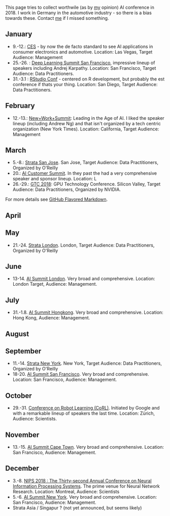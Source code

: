 This page tries to collect worthwile (as by [my](http://vzach.de/) opinion) AI conference in 2018. I work in Germany in the automotive industry - so there is a bias towards these. Contact [me](http://vzach.de/) if I missed something. 

## January

* 9.-12.: [CES](https://www.ces.tech/) - by now the de facto standard to see AI applications in consumer electronics and automotive. Location: Las Vegas, Target Audience: Management 
* 25.-26. : [Deep Learning Summit San Francisco](https://www.re-work.co/events/deep-learning-summit-san-francisco-2018), impressive lineup of speakers including Andrej Karpathy. Location: San Francisco, Target Audience: Data Practitioners.
* 31.-3.1 : [RStudio Conf](https://www.rstudio.com/conference/) - centered on R development, but probably the  est conference if thats your thing. Location: San Diego, Target Audience: Data Practitioners. 

## February

* 12.-13.: [New+Work+Summit](https://www.newworksummit.com/nws2018/70769): Leading in the Age of AI. I liked the speaker lineup (including Andrew Ng) and that isn't organized by a tech centric organization (New York Times). Location: California, Target Audience: Management

## March

* 5.-8.: [Strata San Jose](https://conferences.oreilly.com/strata). San Jose, Target Audience: Data Practitioners, Organized by O'Reilly
* 20.: [AI Customer Summit](https://theaisummit.com/customer/). In they past the had a very comprehensive speaker and sponsor lineup. Location: L
* 26.-29.: [GTC 2018](https://www.nvidia.com/en-us/gtc/): GPU Technology Conference. Silicon Valley, Target Audience: Data Practitioners, Organized by NVIDIA. 

For more details see [GitHub Flavored Markdown](https://guides.github.com/features/mastering-markdown/).

## April

## May

* 21.-24. [Strata London](https://conferences.oreilly.com/strata/strata-eu). London, Target Audience: Data Practitioners, Organized by O'Reilly 

## June

* 13-14. [AI Summit London](https://theaisummit.com/). Very broad and comprehensive. Location: London Target, Audience: Management. 

## July

* 31.-1.8. [AI Summit Hongkong](https://theaisummit.com/). Very broad and comprehensive. Location: Hong Kong, Audience: Management. 


## August

## September

* 11.-14. [Strata New York](https://conferences.oreilly.com/strata). New York, Target Audience: Data Practitioners, Organized by O'Reilly
* 18-20. [AI Summit San Francisco](https://theaisummit.com/). Very broad and comprehensive. Location: San Francisco, Audience: Management. 


## October

* 29.-31. [Conference on Robot Learning (CoRL)](https://research.googleblog.com/2017/12/a-summary-of-first-conference-on-robot.html). Initiated by Google and with a remarkable lineup of speakers the last time. Location: Zürich, Audience: Scientists.



## November

* 13.-15. [AI Summit Cape Town](https://theaisummit.com/). Very broad and comprehensive. Location: San Francisco, Audience: Management. 

## December

* 3.-8. [NIPS 2018 : The Thirty-second Annual Conference on Neural Information Processing Systems](https://nips.cc/Conferences/2018). The prime venue for Neural Network Research. Location: Montreal, Audience: Scientists
* 5.-6. [AI Summit New York](https://theaisummit.com/). Very broad and comprehensive. Location: San Francisco, Audience: Management.
* Strata Asia / Singapur ? (not yet announced, but seems likely)

